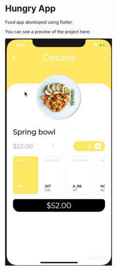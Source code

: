 # Hungry App

Food app developed using flutter.

You can see a preview of the project here:

![app_preview](screenshots/app.gif)


